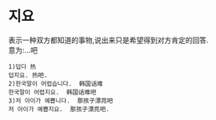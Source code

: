 # 지요  
表示一种双方都知道的事物,说出来只是希望得到对方肯定的回答.  
意为:...吧  
```
1)덥다 热
덥지요. 热吧.
2)한국말이 어렵습니다.  韩国话难
한국말이 어렵지요.  韩国话难吧
3)저 아이가 예쁩니다.  那孩子漂亮吧
저 아이가 예쁩지요.  那孩子漂亮吧.  
```
